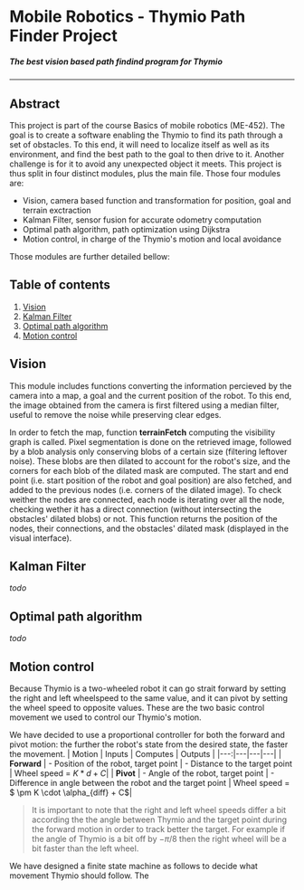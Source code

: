 # Mobile Robotics - Thymio Path Finder Project
##### _The best vision based path findind program for Thymio_
***

## Abstract
This project is part of the course Basics of mobile robotics (ME-452). The goal is to create a software enabling the Thymio to find its path through a set of obstacles. To this end, it will need to localize itself as well as its environment, and find the best path to the goal to then drive to it. Another challenge is for it to avoid any unexpected object it meets. This project is thus split in four distinct modules, plus the main file. Those four modules are:
- Vision, camera based function and transformation for position, goal and terrain exctraction
- Kalman Filter, sensor fusion for accurate odometry computation
- Optimal path algorithm, path optimization using Dijkstra
- Motion control, in charge of the Thymio's motion and local avoidance

Those modules are further detailed bellow:

## Table of contents

1. [Vision](#Vision)
2. [Kalman Filter](#kalman-filter)
3. [Optimal path algorithm](#optimal-path-algorithm)
4. [Motion control](#motion-control)

## Vision

This module includes functions converting the information percieved by the camera into a map, a goal and the current position of the robot. To this end, the image obtained from the camera is first filtered using a median filter, useful to remove the noise while preserving clear edges. 

In order to fetch the map, function <b>terrainFetch</b> computing the visibility graph is called. Pixel segmentation is done on the retrieved image, followed by a blob analysis only conserving blobs of a certain size (filtering leftover noise). These blobs are then dilated to account for the robot's size, and the corners for each blob of the dilated mask are computed. The start and end point (i.e. start position of the robot and goal position) are also fetched, and added to the previous nodes (i.e. corners of the dilated image). To check weither the nodes are connected, each node is iterating over all the node, checking wether it has a direct connection (without intersecting the obstacles' dilated blobs) or not. This function returns the position of the nodes, their connections, and the obstacles' dilated mask (displayed in the visual interface).



## Kalman Filter

*todo*

## Optimal path algorithm

*todo*

## Motion control

Because Thymio is a two-wheeled robot it can go strait forward by setting the right and left wheelspeed to the same value, and it can pivot by setting the wheel speed to opposite values. These are the two basic control movement we used to control our Thymio's motion.

We have decided to use a proportional controller for both the forward and pivot motion: the further the robot's state from the desired state, the faster the movement.
| Motion | Inputs | Computes | Outputs |
|---:|---|---|---|
| **Forward** | - Position of the robot, target point | - Distance to the target point | Wheel speed = $K * d + C$|
| **Pivot** | - Angle of the robot, target point | - Difference in angle between the robot and the target point | Wheel speed = $ \pm K \cdot \alpha_{diff} + C$|

> It is important to note that the right and left wheel speeds differ a bit according the the angle between Thymio and the target point during the forward motion in order to track better the target. For example if the angle of Thymio is a bit off by $-\pi/8$ then the right wheel will be a bit faster than the left wheel.

We have designed a finite state machine as follows to decide what movement Thymio should follow. The 


